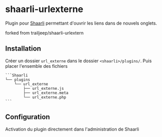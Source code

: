 # shaarli-urlexterne
Plugin pour [Shaarli](https://github.com/shaarli/Shaarli) permettant d'ouvrir les liens dans de nouvels onglets.

forked from trailjeep/shaarli-urlextern


## Installation
Créer un dossier `url_externe` dans le dossier `<shaarli>/plugins/`. Puis placer l'ensemble des fichiers 

    ```Shaarli 
    └── plugins
        └── url_externe
            ├── url_externe.js
            ├── url_externe.meta
            └── url_externe.php
    ```



## Configuration
Activation du plugin directement dans l'administration de Shaarli


